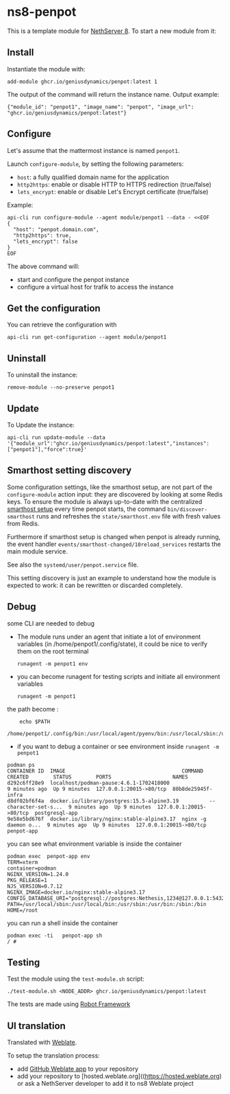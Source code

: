# ns8-penpot

This is a template module for [NethServer 8](https://github.com/NethServer/ns8-core).
To start a new module from it:


## Install

Instantiate the module with:

    add-module ghcr.io/geniusdynamics/penpot:latest 1

The output of the command will return the instance name.
Output example:

    {"module_id": "penpot1", "image_name": "penpot", "image_url": "ghcr.io/geniusdynamics/penpot:latest"}

## Configure

Let's assume that the mattermost instance is named `penpot1`.

Launch `configure-module`, by setting the following parameters:
- `host`: a fully qualified domain name for the application
- `http2https`: enable or disable HTTP to HTTPS redirection (true/false)
- `lets_encrypt`: enable or disable Let's Encrypt certificate (true/false)


Example:

```
api-cli run configure-module --agent module/penpot1 --data - <<EOF
{
  "host": "penpot.domain.com",
  "http2https": true,
  "lets_encrypt": false
}
EOF
```

The above command will:
- start and configure the penpot instance
- configure a virtual host for trafik to access the instance

## Get the configuration
You can retrieve the configuration with

```
api-cli run get-configuration --agent module/penpot1
```

## Uninstall

To uninstall the instance:

    remove-module --no-preserve penpot1

## Update

To Update the instance:

    api-cli run update-module --data '{"module_url":"ghcr.io/geniusdynamics/penpot:latest","instances":["penpot1"],"force":true}'

## Smarthost setting discovery

Some configuration settings, like the smarthost setup, are not part of the
`configure-module` action input: they are discovered by looking at some
Redis keys.  To ensure the module is always up-to-date with the
centralized [smarthost
setup](https://geniusdynamics.github.io/ns8-core/core/smarthost/) every time
penpot starts, the command `bin/discover-smarthost` runs and refreshes
the `state/smarthost.env` file with fresh values from Redis.

Furthermore if smarthost setup is changed when penpot is already
running, the event handler `events/smarthost-changed/10reload_services`
restarts the main module service.

See also the `systemd/user/penpot.service` file.

This setting discovery is just an example to understand how the module is
expected to work: it can be rewritten or discarded completely.

## Debug

some CLI are needed to debug

- The module runs under an agent that initiate a lot of environment variables (in /home/penpot1/.config/state), it could be nice to verify them
on the root terminal

    `runagent -m penpot1 env`

- you can become runagent for testing scripts and initiate all environment variables
  
    `runagent -m penpot1`

 the path become : 
```
    echo $PATH
    /home/penpot1/.config/bin:/usr/local/agent/pyenv/bin:/usr/local/sbin:/usr/local/bin:/usr/sbin:/usr/bin:/usr/
```

- if you want to debug a container or see environment inside
 `runagent -m penpot1`
 ```
podman ps
CONTAINER ID  IMAGE                                      COMMAND               CREATED        STATUS        PORTS                    NAMES
d292c6ff28e9  localhost/podman-pause:4.6.1-1702418000                          9 minutes ago  Up 9 minutes  127.0.0.1:20015->80/tcp  80b8de25945f-infra
d8df02bf6f4a  docker.io/library/postgres:15.5-alpine3.19          --character-set-s...  9 minutes ago  Up 9 minutes  127.0.0.1:20015->80/tcp  postgresql-app
9e58e5bd676f  docker.io/library/nginx:stable-alpine3.17  nginx -g daemon o...  9 minutes ago  Up 9 minutes  127.0.0.1:20015->80/tcp  penpot-app
```

you can see what environment variable is inside the container
```
podman exec  penpot-app env
TERM=xterm
container=podman
NGINX_VERSION=1.24.0
PKG_RELEASE=1
NJS_VERSION=0.7.12
NGINX_IMAGE=docker.io/nginx:stable-alpine3.17
CONFIG_DATABASE_URI="postgresql://postgres:Nethesis,1234@127.0.0.1:5432/toto"
PATH=/usr/local/sbin:/usr/local/bin:/usr/sbin:/usr/bin:/sbin:/bin
HOME=/root
```

you can run a shell inside the container

```
podman exec -ti   penpot-app sh
/ # 
```
## Testing

Test the module using the `test-module.sh` script:


    ./test-module.sh <NODE_ADDR> ghcr.io/geniusdynamics/penpot:latest

The tests are made using [Robot Framework](https://robotframework.org/)

## UI translation

Translated with [Weblate](https://hosted.weblate.org/projects/ns8/).

To setup the translation process:

- add [GitHub Weblate app](https://docs.weblate.org/en/latest/admin/continuous.html#github-setup) to your repository
- add your repository to [hosted.weblate.org]((https://hosted.weblate.org) or ask a NethServer developer to add it to ns8 Weblate project

